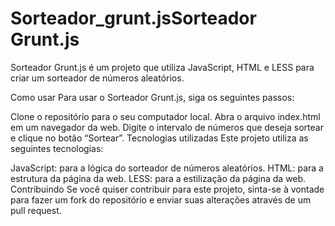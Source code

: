 ﻿# Sorteador_grunt.jsSorteador Grunt.js
Sorteador Grunt.js é um projeto que utiliza JavaScript, HTML e LESS para criar um sorteador de números aleatórios.

Como usar
Para usar o Sorteador Grunt.js, siga os seguintes passos:

Clone o repositório para o seu computador local.
Abra o arquivo index.html em um navegador da web.
Digite o intervalo de números que deseja sortear e clique no botão “Sortear”.
Tecnologias utilizadas
Este projeto utiliza as seguintes tecnologias:

JavaScript: para a lógica do sorteador de números aleatórios.
HTML: para a estrutura da página da web.
LESS: para a estilização da página da web.
Contribuindo
Se você quiser contribuir para este projeto, sinta-se à vontade para fazer um fork do repositório e enviar suas alterações através de um pull request.
